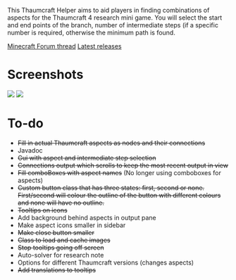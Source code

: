 This Thaumcraft Helper aims to aid players in finding combinations of aspects for the Thaumcraft 4 research mini game. You will select the start and end points of the branch, number of intermediate steps (if a specific number is required, otherwise the minimum path is found.

[Minecraft Forum thread](http://www.minecraftforum.net/forums/mapping-and-modding/minecraft-tools/2643285-thaumcraft-research-helper-java)
[Latest releases](https://github.com/PhyscoKillerMonkey/thaumcraft-helper/releases)

# Screenshots
![](http://i.imgur.com/1Rd2Dkz.png)
![](http://i.imgur.com/9ChkMRn.png)

# To-do
 - ~~Fill in actual Thaumcraft aspects as nodes and their connections~~
 - Javadoc
 - ~~Gui with aspect and intermediate step selection~~
 - ~~Connections output which scrolls to keep the most recent output in view~~
 - ~~Fill comboBoxes with aspect names~~ (No longer using comboboxes for aspects)
 - ~~Custom button class that has three states: first, second or none. First/second will colour the outline of the button with different colours and none will have no outline.~~
 - ~~Tooltips on icons~~
 - Add background behind aspects in output pane
 - Make aspect icons smaller in sidebar
 - ~~Make close button smaller~~
 - ~~Class to load and cache images~~
 - ~~Stop tooltips going off screen~~
 - Auto-solver for research note
 - Options for different Thaumcraft versions (changes aspects)
 - ~~Add translations to tooltips~~
